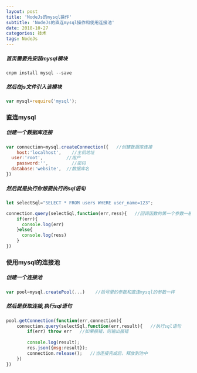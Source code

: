 ```yaml
---
layout: post
title: 'NodeJs的mysql操作'
subtitle: 'NodeJs的直连mysql操作和使用连接池'
date: 2018-10-27
categories: 技术
tags: NodeJs
---
```


##### 首页需要先安装mysql模块

```
cnpm install mysql --save
```

##### 然后在js文件引入该模块

```javascript
var mysql=require('mysql');
```


### 直连mysql
##### 创建一个数据库连接
```javascript
var connection=mysql.createConnection({   //创建数据库连接
	host:'localhost',    //主机地址
  user:'root',         //用户
	password:'',         //密码
  database:'website',  //数据库名
})
```

##### 然后就是执行你想要执行的sql语句
```javascript
let selectSql="SELECT * FROM users WHERE user_name=123";

connection.query(selectSql,function(err,ress){   //回调函数的第一个参数一般为err，这也称为错误优先的回调函数
    if(err){
      console.log(err)
    }else{
      console.log(ress)
    }
})
```

### 使用mysql的连接池

##### 创建一个连接池
```javascript
var pool=mysql.createPool(...)    //括号里的参数和直连mysql的参数一样
```

##### 然后是获取连接,执行sql语句
```javascript
pool.getConnection(function(err,connection){
    connection.query(selectSql,function(err,result){   //执行sql语句
        if(err) throw err   //如果报错，则输出报错
        
        console.log(result);
        res.json({msg:result});
        connection.release();   //当连接完成后，释放到池中
    })
})
```
